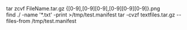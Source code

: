 tar zcvf FileName.tar.gz {[0-9],[0-9][0-9],[0-9][0-9][0-9]}.png  
find ./ -name '*.txt' -print >/tmp/test.manifest
tar -cvzf textfiles.tar.gz --files-from /tmp/test.manifest
